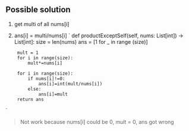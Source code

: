 ## Possible solution
1. get multi of all nums[i]
2. ans[i] = multi/nums[i] 
`
def productExceptSelf(self, nums: List[int]) -> List[int]:
        size = len(nums)
        ans = [1 for _ in range (size)]
        
        mult = 1
        for i in range(size):
            mult*=nums[i]
        
        for i in range(size):
            if nums[i]!=0:
                ans[i]=int(mult/nums[i])
            else:
                ans[i]=mult
        return ans
`
>Not work because nums[i] could be 0, mult = 0, ans got wrong
